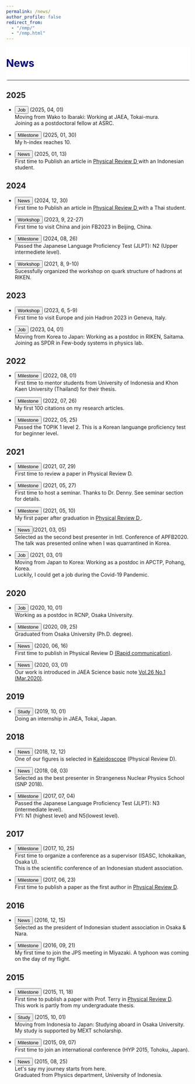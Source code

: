 ```yaml
---
permalink: /news/
author_profile: false
redirect_from: 
  - "/nmp/"
  - "/nmp.html"
---
```


<div style="display: flex; align-items: center; background-color: white; position: sticky; top: 0px; padding: 10px 0px; box-shadow: 0 4px 2px -2px gray; z-index: 1; height: 70px;"> 
  <h1 style="color:#000080; margin: 0;">News</h1> 
</div>

<h2> 2025 </h2>

* <button class="btn--article">Job</button> (2025, 04, 01)<br>
  Moving from Wako to Ibaraki: Working at JAEA, Tokai-mura.<br>
  Joining as a postdoctoral fellow at ASRC.
  
* <button class="btn--article-black">Milestone</button> (2025, 01, 30) <br>
  My h-index reaches 10.

* <button class="btn--article-red">News</button> (2025, 01, 13)<br>
  First time to Publish an article in <a href="https://journals.aps.org/prd/abstract/10.1103/PhysRevD.111.016011"> Physical Review D </a> with an Indonesian student. 
  
<h2> 2024 </h2>

* <button class="btn--article-red">News</button> (2024, 12, 30)<br>
  First time to Publish an article in <a href="https://journals.aps.org/prd/abstract/10.1103/PhysRevD.110.114046"> Physical Review D </a> with a Thai student. 

* <button class="btn--article-blue">Workshop </button> (2023, 9, 22-27) <br> 
  First time to visit China and join FB2023 in Beijing, China.

* <button class="btn--article-black">Milestone</button> (2024, 08, 26)<br>
  Passed the Japanese Language Proficiency Test (JLPT): N2 (Upper intermediete level).
  
* <button class="btn--article-blue">Workshop </button> (2021, 8, 9-10) <br> 
  Sucessfully organized the workshop on quark structure of hadrons at RIKEN.

<h2> 2023 </h2>

* <button class="btn--article-blue">Workshop </button> (2023, 6, 5-9)  <br> 
  First time to visit Europe and join Hadron 2023 in Geneva, Italy. 
  
* <button class="btn--article">Job</button> (2023, 04, 01)<br>
  Moving from Korea to Japan: Working as a postdoc in RIKEN, Saitama.<br>
  Joining as SPDR in Few-body systems in physics lab.

<h2> 2022 </h2>

* <button class="btn--article-black">Milestone</button> (2022, 08, 01)  <br>
  First time to mentor students from University of Indonesia and Khon Kaen University (Thailand) for their thesis.

* <button class="btn--article-black">Milestone</button> (2022, 07, 26) <br>
  My first 100 citations on my research articles.

* <button class="btn--article-black">Milestone</button> (2022, 05, 25)  <br>
  Passed the TOPIK 1 level 2. This is a Korean languange proficiency test for beginner level. 

<h2> 2021 </h2>
 
* <button class="btn--article-black">Milestone</button> (2021, 07, 29)  <br>
  First time to review a paper in Physical Review D.

* <button class="btn--article-black">Milestone</button> (2021, 05, 27)  <br>
  First time to host a seminar. Thanks to Dr. Denny. See seminar section for details.

* <button class="btn--article-black">Milestone</button> (2021, 05, 10)  <br>
  My first paper after graduation in <a href="https://journals.aps.org/prd/abstract/10.1103/PhysRevD.103.094003"> Physical Review D </a>.

* <button class="btn--article-red">News</button>(2021, 03, 05)  <br>
  Selected as the second best presenter in Intl. Conference of APFB2020.<br>
  The talk was presented online when I was quarrantined in Korea.
    
* <button class="btn--article">Job</button> (2021, 03, 01)<br>
  Moving from Japan to Korea: Working as a postdoc in APCTP, Pohang, Korea.<br>
  Luckily, I could get a job during the Covid-19 Pandemic.

<h2> 2020 </h2>

*  <button class="btn--article">Job</button>  (2020, 10, 01)<br>
  Working as a postdoc in RCNP, Osaka University.

* <button class="btn--article-black">Milestone</button> (2020, 09, 25) <br>
  Graduated from Osaka University (Ph.D. degree).
  
* <button class="btn--article-red">News</button> (2020, 06, 16) <br>
  First time to publish in Physical Review D <a href="https://journals.aps.org/prd/abstract/10.1103/PhysRevD.101.111502">(Rapid communication)</a>.
  
* <button class="btn--article-red">News</button> (2020, 03, 01) <br>
  Our work is introduced in JAEA Science basic note <a href="https://asrc.jaea.go.jp/publication/note/pdf/41kagaku/41_06.pdf">Vol.26 No.1 (Mar.2020)</a>.

<h2> 2019 </h2>

* <button class="btn--article">Study</button> (2019, 10, 01) <br>
  Doing an internship in JAEA, Tokai, Japan.

<h2> 2018 </h2>

* <button class="btn--article-red">News</button> (2018, 12, 12) <br>
  One of our figures is selected in <a href="https://journals.aps.org/prd/kaleidoscope/prd/98/11/114007">Kaleidoscope</a> (Physical Review D).

* <button class="btn--article-red">News</button> (2018, 08, 03) <br>
  Selected as the best presenter in Strangeness Nuclear Physics School (SNP 2018).

* <button class="btn--article-black">Milestone</button>  (2017, 07, 04) <br>
  Passed the Japanese Language Proficiency Test (JLPT): N3 (intermediate level). <br>
  FYI: N1 (highest level) and N5(lowest level).

<h2> 2017 </h2>

*  <button class="btn--article-black">Milestone</button> (2017, 10, 25)<br>
  First time to organize a conference as a supervisor (ISASC, Ichokaikan, Osaka U). <br>
  This is the scientific conference of an Indonesian student association.

* <button class="btn--article-black">Milestone</button> (2017, 06, 23) <br>
  First time to publish a paper as the first author in <a href="https://journals.aps.org/prd/abstract/10.1103/PhysRevD.95.114018">Physical Review D</a>.

<h2> 2016 </h2>

* <button class="btn--article-red">News</button> (2016, 12, 15)  <br>
  Selected as the president of Indonesian student association in Osaka & Nara.

* <button class="btn--article-black">Milestone</button> (2016, 09, 21)  <br>
  My first time to join the JPS meeting in Miyazaki. A typhoon was coming on the day of my flight.

<h2> 2015 </h2>

* <button class="btn--article-black">Milestone</button> (2015, 11, 18)  <br>
  First time to publish a paper with Prof. Terry in <a href="https://journals.aps.org/prd/abstract/10.1103/PhysRevD.92.094019">Physical Review D</a>. <br>
  This work is partly from my undergraduate thesis.

* <button class="btn--article">Study</button> (2015, 10, 01) <br> 
  Moving from Indonesia to Japan: Studying aboard in Osaka University. <br>
  My study is supported by MEXT scholarship.
  
* <button class="btn--article-black">Milestone</button> (2015, 09, 07)  <br>
  First time to join an international conference (HYP 2015, Tohoku, Japan). 
  
*  <button class="btn--article-red">News</button> (2015, 08, 25)<br>
  Let's say my journey starts from here. <br>
  Graduated from Physics department, University of Indonesia. 
